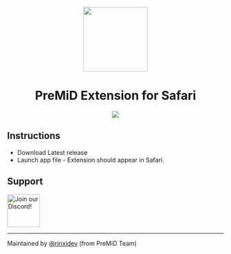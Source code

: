 <div align="center">

<img src="https://github.com/PreMiD/PreMiD/raw/stable/.github/Logo.png" width="150px" draggable="false"><br>

# PreMiD Extension for Safari

<img src="https://cln.sh/oBE2DTVdXDJIhOF7qQ9u/download" draggable="false"><br>

<div align="left">

## Instructions

- Download Latest release
- Launch app file - Extension should appear in Safari.

## Support

<a target="_blank" href="https://discord.premid.app/" title="Join our Discord!">
  <img src="https://discordapp.com/api/guilds/493130730549805057/widget.png?style=banner2" height="76px" draggable="false" alt="Join our Discord!">
</a>
<br>

---

Maintained by [@ririxidev](https://github.com/ririxidev) (from PreMiD Team)
